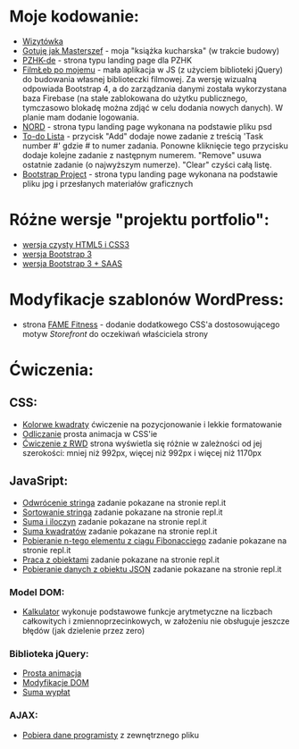 # Moje kodowanie:
- [Wizytówka](https://kasiaizak.github.io/business-card/) 
- [Gotuję jak Masterszef](https://kasiizak.github.io/masterszef/) - moja "książka kucharska" (w trakcie budowy)
- [PZHK-de](https://kasiaizak.github.io/landingpage/pzhk-de/) - strona typu landing page dla PZHK
- [FilmŁeb po mojemu](https://kasiaizak.github.io/filmleb/) - mała aplikacja w JS (z użyciem biblioteki jQuery) do budowania własnej biblioteczki filmowej. Za wersję wizualną odpowiada Bootstrap 4, a do zarządzania danymi została wykorzystana baza Firebase (na stałe zablokowana do użytku publicznego, tymczasowo blokadę można zdjąć w celu dodania nowych danych). W planie mam dodanie logowania.
- [NORD](https://kasiaizak.github.io/rekrutacja/landingpage-nord/) - strona typu landing page wykonana na podstawie pliku psd
- [To-do Lista](https://kasiaizak.github.io/rekrutacja/mdbootstrap-todolist/) - przycisk "Add" dodaje nowe zadanie z treścią 'Task number #' gdzie # to numer zadania. Ponowne kliknięcie tego przycisku dodaje kolejne zadanie z następnym numerem. "Remove" usuwa ostatnie zadanie (o najwyższym numerze). "Clear" czyści całą listę.
- [Bootstrap Project](https://kasiaizak.github.io/landingpage/bootstrap-project/index.html) - strona typu landing page wykonana na podstawie pliku jpg i przesłanych materiałów graficznych

# Różne wersje "projektu portfolio":
- [wersja czysty HTML5 i CSS3](https://kasiaizak.github.io/landingpage/projekt-portfolio/html-css/index.html)
- [wersja Bootstrap 3](https://kasiaizak.github.io/landingpage/projekt-portfolio/bootstrap/index.html)
- [wersja Bootstrap 3 + SAAS](https://kasiaizak.github.io/landingpage/projekt-portfolio/bootstrap-sass/index.html)

# Modyfikacje szablonów WordPress:
- strona [FAME Fitness](http://www.famefitness.pl/) - dodanie dodatkowego CSS'a dostosowującego motyw *Storefront* do oczekiwań właściciela strony

# Ćwiczenia:

## CSS:
- [Kolorwe kwadraty](https://kasiaizak.github.io/kurs-fed/zadania-domowe/3-css-pozycjonowanie-i-kolory/) ćwiczenie na pozycjonowanie i lekkie formatowanie
- [Odliczanie](https://kasiaizak.github.io/kurs-fed/zadania-domowe/3-css-odliczanie/) prosta animacja w CSS'ie
- [Ćwiczenie z RWD](https://kasiaizak.github.io/kurs-fed/zadania-domowe/3-css-rwd/) strona wyświetla się różnie w zależności od jej szerokości: mniej niż 992px, więcej niż 992px i więcej niż 1170px

## JavaSript:
- [Odwrócenie stringa](https://repl.it/@katarzynaizak/4-js-odwroc-string) zadanie pokazane na stronie repl.it
- [Sortowanie stringa](https://repl.it/@katarzynaizak/4-js-sortuj-string) zadanie pokazane na stronie repl.it
- [Suma i iloczyn](https://repl.it/@katarzynaizak/4-js-suma-iloczyn) zadanie pokazane na stronie repl.it
- [Suma kwadratów](https://repl.it/@katarzynaizak/4-js-suma-kwadratow) zadanie pokazane na stronie repl.it
- [Pobieranie n-tego elementu z ciągu Fibonacciego](https://repl.it/@katarzynaizak/4-js-element-fibonacci) zadanie pokazane na stronie repl.it
- [Praca z obiektami](https://repl.it/@katarzynaizak/4-js-obiekty-ksiazka) zadanie pokazane na stronie repl.it
- [Pobieranie danych z obiektu JSON](https://repl.it/@katarzynaizak/4-js-obiekt-json) zadanie pokazane na stronie repl.it

### Model DOM:
- [Kalkulator](https://kasiaizak.github.io/kurs-fed/zadania-domowe/5-model-dom-kalkulator/) wykonuje podstawowe funkcje arytmetyczne na liczbach całkowitych i zmiennoprzecinkowych, w założeniu nie obsługuje jeszcze błędów (jak dzielenie przez zero)

### Biblioteka jQuery:
- [Prosta animacja](https://kasiaizak.github.io/kurs-fed/zadania-domowe/6-jquery-animacja/)
- [Modyfikacje DOM](https://kasiaizak.github.io/kurs-fed/zadania-domowe/6-jquery-modyfikacja-dom/)
- [Suma wypłat](https://kasiaizak.github.io/kurs-fed/zadania-domowe/6-jquery-suma-wyplat/)

### AJAX:
- [Pobiera dane programisty](https://kasiaizak.github.io/kurs-fed/zadania-domowe/7-ajax-pobierz-dane-programisty/) z zewnętrznego pliku
